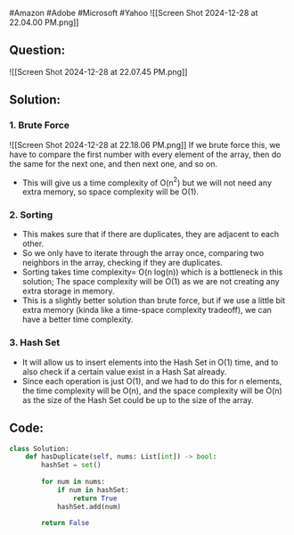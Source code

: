 #Amazon #Adobe #Microsoft #Yahoo
![[Screen Shot 2024-12-28 at 22.04.00 PM.png]]

## Question:
![[Screen Shot 2024-12-28 at 22.07.45 PM.png]]

## Solution:

### 1. Brute Force
![[Screen Shot 2024-12-28 at 22.18.06 PM.png]]
If we brute force this, we have to compare the first number with every element of the array, then do the same for the next one, and then next one, and so on.
- This will give us a time complexity of O(n$^2$) but we will not need any extra memory, so space complexity will be O(1).

### 2. Sorting
- This makes sure that if there are duplicates, they are adjacent to each other.
- So we only have to iterate through the array once, comparing two neighbors in the array, checking if they are duplicates.
- Sorting takes time complexity= O(n log(n)) which is a bottleneck in this solution; The space complexity will be O(1) as we are not creating any extra storage in memory.
- This is a slightly better solution than brute force, but if we use a little bit extra memory (kinda like a time-space complexity tradeoff), we can have a better time complexity.

### 3. Hash Set
- It will allow us to insert elements into the Hash Set in O(1) time, and to also check if a certain value exist in a Hash Sat already.
- Since each operation is just O(1), and we had to do this for n elements, the time complexity will be O(n), and the space complexity will be O(n) as the size of the Hash Set could be up to the size of the array.

## Code:
```Python
class Solution:
    def hasDuplicate(self, nums: List[int]) -> bool:
        hashSet = set()
        
        for num in nums:
            if num in hashSet:
                return True
            hashSet.add(num)
            
        return False
```

